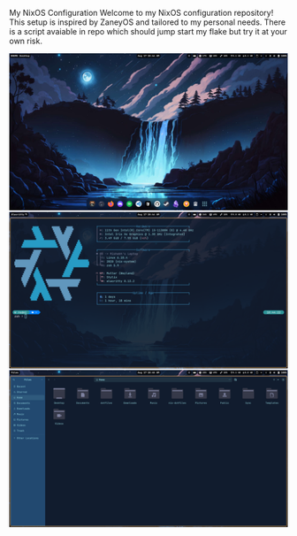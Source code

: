 My NixOS Configuration 
Welcome to my NixOS configuration repository! This setup is inspired by ZaneyOS and tailored to my personal needs. There is a script avaiable in repo which should jump start my flake but try it at your own risk.



![Screenshot 1](screenshot/screenshot_1.png)
![Screenshot 2](screenshot/screenshot_2.png)
![Screenshot 3](screenshot/screenshot_3.png)
